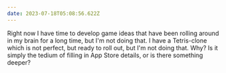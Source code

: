```yaml
---
date: 2023-07-18T05:08:56.622Z
---
```

Right now I have time to develop game ideas that have been rolling around in my brain for a long time, but I'm not doing that. I have a Tetris-clone which is not perfect, but ready to roll out, but I'm not doing that. Why? Is it simply the tedium of filling in App Store details, or is there something deeper?